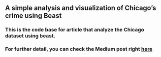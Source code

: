## A simple analysis and visualization of Chicago’s crime using Beast

### This is the code base for article that analyze the Chicago dataset using beast.

### For further detail, you can check the Medium post right [here](https://medium.com/@bchen158/a-simple-analysis-and-visualization-of-chicagos-crime-using-671bd3f5df85)
